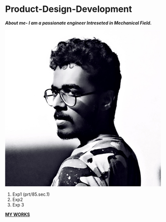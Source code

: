 # Product-Design-Development
  ***About me- I am a passionate engineer Intreseted in Mechanical Field.***
  
![indrajith](https://github.com/Indrajith02/Product-Design-Development/blob/main/img/1656738858807.jpg)
1. Exp1 (prt/85.sec.1)
2. Exp2
3. Exp 3

[**MY WORKS**](https://docs.google.com/presentation/d/1Jk7hkGghK2aCFYui3vsNCo4eIeS8bWtZ_hevY40h1AQ/edit?usp=sharing)

  
